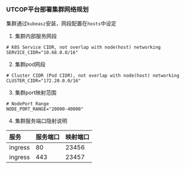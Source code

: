 ### UTCOP平台部署集群网络规划

集群通过`kubeasz`安装，网段配置在`hosts`中设定

1. 集群内部服务网段
```
# K8S Service CIDR, not overlap with node(host) networking
SERVICE_CIDR="10.68.0.0/16"
```
   
2. 集群pod网段
```
# Cluster CIDR (Pod CIDR), not overlap with node(host) networking
CLUSTER_CIDR="172.20.0.0/16"
```
3. 集群port映射范围
```
# NodePort Range
NODE_PORT_RANGE="20000-40000"
```
4. 集群服务端口隐射说明

|服务|服务端口|映射端口|
|:-|:-|:-|
|ingress|80|23456|
|ingress|443|23457|

